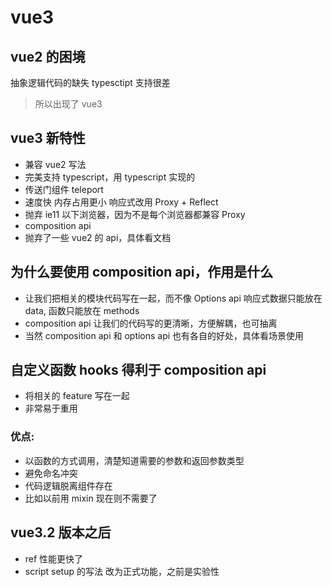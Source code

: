 # vue3

## vue2 的困境

抽象逻辑代码的缺失
typesctipt 支持很差

> 所以出现了 vue3

## vue3 新特性

- 兼容 vue2 写法
- 完美支持 typescript，用 typescript 实现的
- 传送门组件 teleport
- 速度快 内存占用更小 响应式改用 Proxy + Reflect
- 抛弃 ie11 以下浏览器，因为不是每个浏览器都兼容 Proxy
- composition api
- 抛弃了一些 vue2 的 api，具体看文档

## 为什么要使用 composition api，作用是什么

- 让我们把相关的模块代码写在一起，而不像 Options api 响应式数据只能放在 data, 函数只能放在 methods
- composition api 让我们的代码写的更清晰，方便解耦，也可抽离
- 当然 composition api 和 options api 也有各自的好处，具体看场景使用

## 自定义函数 hooks 得利于 composition api

- 将相关的 feature 写在一起
- 非常易于重用

### 优点:

- 以函数的方式调用，清楚知道需要的参数和返回参数类型
- 避免命名冲突
- 代码逻辑脱离组件存在
- 比如以前用 mixin 现在则不需要了

## vue3.2 版本之后

- ref 性能更快了
- script setup 的写法 改为正式功能，之前是实验性
